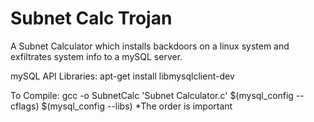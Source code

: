 # Subnet Calc Trojan
 A Subnet Calculator which installs backdoors on a linux system and exfiltrates system info to a mySQL server.

mySQL API Libraries:
apt-get install libmysqlclient-dev

To Compile:
gcc -o SubnetCalc 'Subnet Calculator.c' $(mysql_config --cflags) $(mysql_config --libs)
	*The order is important
